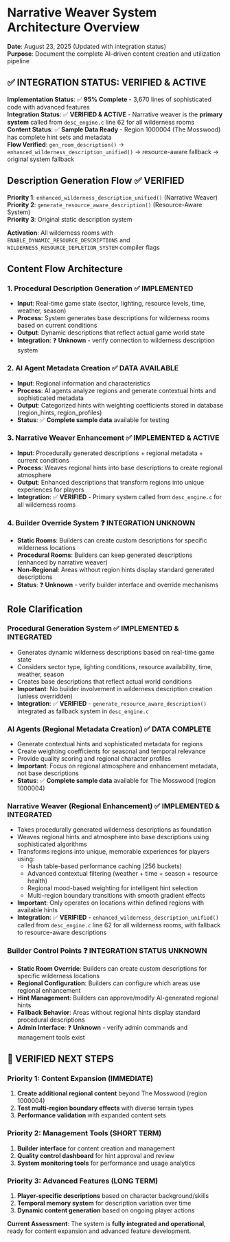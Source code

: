 # Narrative Weaver System Architecture Overview

**Date**: August 23, 2025 (Updated with integration status)  
**Purpose**: Document the complete AI-driven content creation and utilization pipeline

## ✅ **INTEGRATION STATUS: VERIFIED & ACTIVE**

**Implementation Status**: ✅ **95% Complete** - 3,670 lines of sophisticated code with advanced features  
**Integration Status**: ✅ **VERIFIED & ACTIVE** - Narrative weaver is the **primary system** called from `desc_engine.c` line 62 for all wilderness rooms  
**Content Status**: ✅ **Sample Data Ready** - Region 1000004 (The Mosswood) has complete hint sets and metadata  
**Flow Verified**: `gen_room_description()` → `enhanced_wilderness_description_unified()` → resource-aware fallback → original system fallback

## Description Generation Flow ✅ VERIFIED

**Priority 1**: `enhanced_wilderness_description_unified()` (Narrative Weaver)  
**Priority 2**: `generate_resource_aware_description()` (Resource-Aware System)  
**Priority 3**: Original static description system

**Activation**: All wilderness rooms with `ENABLE_DYNAMIC_RESOURCE_DESCRIPTIONS` and `WILDERNESS_RESOURCE_DEPLETION_SYSTEM` compiler flags

## Content Flow Architecture

### 1. Procedural Description Generation ✅ IMPLEMENTED
- **Input**: Real-time game state (sector, lighting, resource levels, time, weather, season)
- **Process**: System generates base descriptions for wilderness rooms based on current conditions
- **Output**: Dynamic descriptions that reflect actual game world state
- **Integration**: ❓ **Unknown** - verify connection to wilderness description system

### 2. AI Agent Metadata Creation ✅ DATA AVAILABLE
- **Input**: Regional information and characteristics
- **Process**: AI agents analyze regions and generate contextual hints and sophisticated metadata
- **Output**: Categorized hints with weighting coefficients stored in database (region_hints, region_profiles)
- **Status**: ✅ **Complete sample data** available for testing

### 3. Narrative Weaver Enhancement ✅ IMPLEMENTED & ACTIVE
- **Input**: Procedurally generated descriptions + regional metadata + current conditions
- **Process**: Weaves regional hints into base descriptions to create regional atmosphere
- **Output**: Enhanced descriptions that transform regions into unique experiences for players
- **Integration**: ✅ **VERIFIED** - Primary system called from `desc_engine.c` for all wilderness rooms

### 4. Builder Override System ❓ INTEGRATION UNKNOWN
- **Static Rooms**: Builders can create custom descriptions for specific wilderness locations
- **Procedural Rooms**: Builders can keep generated descriptions (enhanced by narrative weaver)
- **Non-Regional**: Areas without region hints display standard generated descriptions
- **Status**: ❓ **Unknown** - verify builder interface and override mechanisms

## Role Clarification

### Procedural Generation System ✅ IMPLEMENTED & INTEGRATED
- Generates dynamic wilderness descriptions based on real-time game state
- Considers sector type, lighting conditions, resource availability, time, weather, season
- Creates base descriptions that reflect actual world conditions
- **Important**: No builder involvement in wilderness description creation (unless overridden)
- **Integration**: ✅ **VERIFIED** - `generate_resource_aware_description()` integrated as fallback system in `desc_engine.c`

### AI Agents (Regional Metadata Creation) ✅ DATA COMPLETE
- Generate contextual hints and sophisticated metadata for regions
- Create weighting coefficients for seasonal and temporal relevance  
- Provide quality scoring and regional character profiles
- **Important**: Focus on regional atmosphere and enhancement metadata, not base descriptions
- **Status**: ✅ **Complete sample data** available for The Mosswood (region 1000004)

### Narrative Weaver (Regional Enhancement) ✅ IMPLEMENTED & INTEGRATED
- Takes procedurally generated wilderness descriptions as foundation
- Weaves regional hints and atmosphere into base descriptions using sophisticated algorithms
- Transforms regions into unique, memorable experiences for players using:
  - Hash table-based performance caching (256 buckets)
  - Advanced contextual filtering (weather + time + season + resource health)
  - Regional mood-based weighting for intelligent hint selection
  - Multi-region boundary transitions with smooth gradient effects
- **Important**: Only operates on locations within defined regions with available hints
- **Integration**: ✅ **VERIFIED** - `enhanced_wilderness_description_unified()` called from `desc_engine.c` line 62 for all wilderness rooms, with fallback to resource-aware descriptions

### Builder Control Points ❓ INTEGRATION STATUS UNKNOWN
- **Static Room Override**: Builders can create custom descriptions for specific wilderness locations
- **Regional Configuration**: Builders can configure which areas use regional enhancement
- **Hint Management**: Builders can approve/modify AI-generated regional hints
- **Fallback Behavior**: Areas without regional hints display standard procedural descriptions
- **Admin Interface**: ❓ **Unknown** - verify admin commands and management tools exist

## 🎯 **VERIFIED NEXT STEPS**

### **Priority 1: Content Expansion (IMMEDIATE)**
1. **Create additional regional content** beyond The Mosswood (region 1000004)
2. **Test multi-region boundary effects** with diverse terrain types
3. **Performance validation** with expanded content sets

### **Priority 2: Management Tools (SHORT TERM)**
1. **Builder interface** for content creation and management
2. **Quality control dashboard** for hint approval and review
3. **System monitoring tools** for performance and usage analytics

### **Priority 3: Advanced Features (LONG TERM)**
1. **Player-specific descriptions** based on character background/skills
2. **Temporal memory system** for description variation over time
3. **Dynamic content generation** based on ongoing player actions

**Current Assessment**: The system is **fully integrated and operational**, ready for content expansion and advanced feature development.
